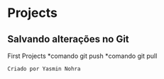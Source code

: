 # Projects
## Salvando alterações no Git
First Projects
*comando git push
*comando git pull

```
Criado por Yasmin Nohra

```


